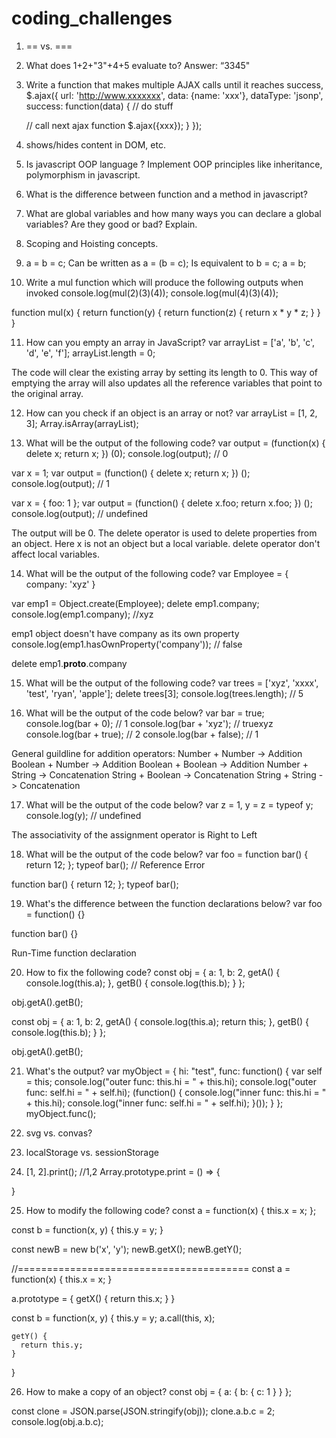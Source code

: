 # coding_challenges

1. == vs. ===

2. What does 1+2+"3"+4+5 evaluate to?
Answer: “3345"

3. Write a function that makes multiple AJAX calls until it reaches success,
$.ajax({
  url: 'http://www.xxxxxxx',
  data: {name: 'xxx'},
  dataType: 'jsonp',
  success: function(data) {
    // do stuff

    // call next ajax function
    $.ajax({xxx});
  }
});

4. shows/hides content in DOM, etc.

5. Is javascript OOP language ? Implement OOP principles like inheritance, polymorphism in javascript.

6. What is the difference between function and a method in javascript?

7. What are global variables and how many ways you can declare a global variables? Are they good or bad? Explain.

8. Scoping and Hoisting concepts.

9. a = b = c;
  Can be written as
  a = (b = c);
  Is equivalent to
  b = c;
  a = b;

10. Write a mul function which will produce the following outputs when invoked
  console.log(mul(2)(3)(4));
  console.log(mul(4)(3)(4));

  function mul(x) {
    return function(y) {
      return function(z) {
        return x * y * z;
      }
    }
  }

11. How can you empty an array in JavaScript?
  var arrayList = ['a', 'b', 'c', 'd', 'e', 'f'];
  arrayList.length = 0;

  The code will clear the existing array by setting its length to 0. This way of emptying the array 
  will also updates all the reference variables that point to the original array.

12. How can you check if an object is an array or not?
  var arrayList = [1, 2, 3];
  Array.isArray(arrayList);

13. What will be the output of the following code?
  var output = (function(x) {
    delete x;
    return x;
  }) (0);
  console.log(output); // 0

  var x = 1;
  var output = (function() {
    delete x;
    return x;
  }) ();
  console.log(output); // 1

  var x = { foo: 1 };
  var output = (function() {
    delete x.foo;
    return x.foo;
  }) ();
  console.log(output); // undefined



  The output will be 0. The delete operator is used to delete properties from an object.
  Here x is not an object but a local variable. delete operator don't affect local variables.

14. What will be the output of the following code?
  var Employee = {
    company: 'xyz'
  }

  var emp1 = Object.create(Employee);
  delete emp1.company;
  console.log(emp1.company); //xyz

  emp1 object doesn't have company as its own property
  console.log(emp1.hasOwnProperty('company')); // false

  delete emp1.__proto__.company

15. What will be the output of the following code?
  var trees = ['xyz', 'xxxx', 'test', 'ryan', 'apple'];
  delete trees[3];
  console.log(trees.length); // 5

16. What will be the output of the code below?
  var bar = true;
  console.log(bar + 0); // 1
  console.log(bar + 'xyz'); // truexyz
  console.log(bar + true);  // 2
  console.log(bar + false); // 1

General guildline for addition operators:
  Number + Number -> Addition
  Boolean + Number -> Addition
  Boolean + Boolean -> Addition
  Number + String -> Concatenation
  String + Boolean -> Concatenation
  String + String -> Concatenation

17. What will be the output of the code below?
  var z = 1, y = z = typeof y;
  console.log(y); // undefined

  The associativity of the assignment operator is Right to Left

18. What will be the output of the code below?
  var foo = function bar() { return 12; };
  typeof bar(); // Reference Error

  function bar() {
    return 12;
  };
  typeof bar();

19. What's the difference between the function declarations below?
  var foo = function() {}

  function bar() {}

  Run-Time function declaration 
  <script>
    foo(); // Calling foo function here will give an Error
    var foo = function(){ 
      console.log("Hi I am inside Foo");
    }; 
  </script>

  <script>
    Parse-Time function declaration 
    bar(); // Calling foo function will not give an Error
    function bar(){ 
      console.log("Hi I am inside Foo");
    }; 
</script>

20. How to fix the following code?
  const obj = {
    a: 1,
    b: 2,
    getA() {
      console.log(this.a);
    },
    getB() {
      console.log(this.b);
    }
  };

  obj.getA().getB();

  const obj = {
    a: 1,
    b: 2,
    getA() {
      console.log(this.a);
      return this;
    },
    getB() {
      console.log(this.b);
    }
  };

  obj.getA().getB();

21. What's the output?
  var myObject = {
    hi: "test",
    func: function() {
        var self = this;
        console.log("outer func:  this.hi = " + this.hi);
        console.log("outer func:  self.hi = " + self.hi);
        (function() {
            console.log("inner func:  this.hi = " + this.hi);
            console.log("inner func:  self.hi = " + self.hi);
        }());
    }
  };
  myObject.func();

22. svg vs. convas?

23. localStorage vs. sessionStorage

24. [1, 2].print(); //1,2
  Array.prototype.print = () => {

  }

25. How to modify the following code?
  const a = function(x) {
    this.x = x;
  };

  const b = function(x, y) {
    this.y = y;
  }

  const newB = new b('x', 'y');
  newB.getX();
  newB.getY();

//========================================
  const a = function(x) {
    this.x = x;
  }

  a.prototype = {
    getX() {
      return this.x;
    }
  }

const b = function(x, y) {
    this.y = y;
    a.call(this, x);

    getY() {
      return this.y;
    }
  }

26. How to make a copy of an object?
  const obj = {
    a: {
      b: {
        c: 1
      }
    }
  };

  const clone = JSON.parse(JSON.stringify(obj));
  clone.a.b.c = 2;
  console.log(obj.a.b.c);



